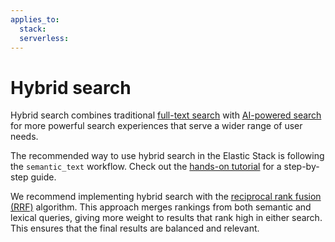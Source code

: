 ```yaml
---
applies_to:
  stack:
  serverless:
---
```

# Hybrid search

Hybrid search combines traditional [full-text search](full-text.md) with [AI-powered search](ai-search/ai-search.md) for more powerful search experiences that serve a wider range of user needs.

The recommended way to use hybrid search in the Elastic Stack is following the `semantic_text` workflow. Check out the [hands-on tutorial](hybrid-semantic-text.md) for a step-by-step guide.

We recommend implementing hybrid search with the [reciprocal rank fusion (RRF)](elasticsearch://reference/elasticsearch/rest-apis/reciprocal-rank-fusion.md) algorithm. This approach merges rankings from both semantic and lexical queries, giving more weight to results that rank high in either search. This ensures that the final results are balanced and relevant.